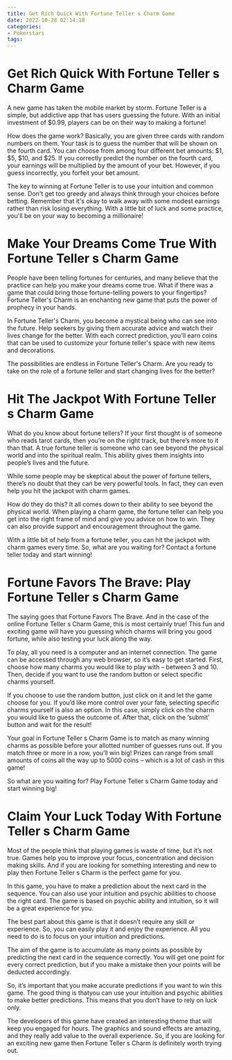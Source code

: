 ```yaml
---
title: Get Rich Quick With Fortune Teller s Charm Game 
date: 2022-10-28 02:14:18
categories:
- Pokerstars
tags:
---
```



#  Get Rich Quick With Fortune Teller s Charm Game 
A new game has taken the mobile market by storm. Fortune Teller is a simple, but addictive app that has users guessing the future. With an initial investment of $0.99, players can be on their way to making a fortune!

How does the game work? Basically, you are given three cards with random numbers on them. Your task is to guess the number that will be shown on the fourth card. You can choose from among four different bet amounts: $1, $5, $10, and $25. If you correctly predict the number on the fourth card, your earnings will be multiplied by the amount of your bet. However, if you guess incorrectly, you forfeit your bet amount.

The key to winning at Fortune Teller is to use your intuition and common sense. Don't get too greedy and always think through your choices before betting. Remember that it's okay to walk away with some modest earnings rather than risk losing everything. With a little bit of luck and some practice, you'll be on your way to becoming a millionaire!

#  Make Your Dreams Come True With Fortune Teller s Charm Game 

People have been telling fortunes for centuries, and many believe that the practice can help you make your dreams come true. What if there was a game that could bring those fortune-telling powers to your fingertips? Fortune Teller's Charm is an enchanting new game that puts the power of prophecy in your hands.

In Fortune Teller's Charm, you become a mystical being who can see into the future. Help seekers by giving them accurate advice and watch their lives change for the better. With each correct prediction, you'll earn coins that can be used to customize your fortune teller's space with new items and decorations.

The possibilities are endless in Fortune Teller's Charm. Are you ready to take on the role of a fortune teller and start changing lives for the better?

#  Hit The Jackpot With Fortune Teller s Charm Game 

What do you know about fortune tellers? If your first thought is of someone who reads tarot cards, then you’re on the right track, but there’s more to it than that. A true fortune teller is someone who can see beyond the physical world and into the spiritual realm. This ability gives them insights into people’s lives and the future.

While some people may be skeptical about the power of fortune tellers, there’s no doubt that they can be very powerful tools. In fact, they can even help you hit the jackpot with charm games.

How do they do this? It all comes down to their ability to see beyond the physical world. When playing a charm game, the fortune teller can help you get into the right frame of mind and give you advice on how to win. They can also provide support and encouragement throughout the game.

With a little bit of help from a fortune teller, you can hit the jackpot with charm games every time. So, what are you waiting for? Contact a fortune teller today and start winning!

#  Fortune Favors The Brave: Play Fortune Teller s Charm Game 

The saying goes that Fortune Favors The Brave. And in the case of the online Fortune Teller s Charm Game, this is most certainly true! This fun and exciting game will have you guessing which charms will bring you good fortune, while also testing your luck along the way.

To play, all you need is a computer and an internet connection. The game can be accessed through any web browser, so it’s easy to get started. First, choose how many charms you would like to play with – between 3 and 10. Then, decide if you want to use the random button or select specific charms yourself.

If you choose to use the random button, just click on it and let the game choose for you. If you’d like more control over your fate, selecting specific charms yourself is also an option. In this case, simply click on the charm you would like to guess the outcome of. After that, click on the ‘submit’ button and wait for the result!

Your goal in Fortune Teller s Charm Game is to match as many winning charms as possible before your allotted number of guesses runs out. If you match three or more in a row, you’ll win big! Prizes can range from small amounts of coins all the way up to 5000 coins – which is a lot of cash in this game!

So what are you waiting for? Play Fortune Teller s Charm Game today and start winning big!

#  Claim Your Luck Today With Fortune Teller s Charm Game

Most of the people think that playing games is waste of time, but it’s not true. Games help you to improve your focus, concentration and decision making skills. And if you are looking for something interesting and new to play then Fortune Teller s Charm is the perfect game for you.

In this game, you have to make a prediction about the next card in the sequence. You can also use your intuition and psychic abilities to choose the right card. The game is based on psychic ability and intuition, so it will be a great experience for you.

The best part about this game is that it doesn’t require any skill or experience. So, you can easily play it and enjoy the experience. All you need to do is to focus on your intuition and predictions.

The aim of the game is to accumulate as many points as possible by predicting the next card in the sequence correctly. You will get one point for every correct prediction, but if you make a mistake then your points will be deducted accordingly.

So, it’s important that you make accurate predictions if you want to win this game. The good thing is thatyou can use your intuition and psychic abilities to make better predictions. This means that you don’t have to rely on luck only.

The developers of this game have created an interesting theme that will keep you engaged for hours. The graphics and sound effects are amazing, and they really add value to the overall experience. So, if you are looking for an exciting new game then Fortune Teller s Charm is definitely worth trying out.